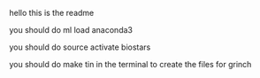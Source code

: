 hello this is the readme

you should do ml load anaconda3

you should do source activate biostars

you should do make tin in the terminal to create the files for grinch
